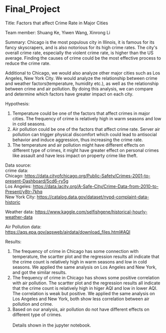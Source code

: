 # Final_Project
Title: Factors that affect Crime Rate in Major Cities

Team member: 
Shuang Ke, Yiwen Wang, Xinrong Li


Summary: Chicago is the most populous city in Illinois, it is famous for its fancy skyscrapers, and is also notorious for its high crime rates. The city's overall crime rate, especially the violent crime rate, is higher than the US average. Finding the causes of crime could be the most effective process to reduce the crime rate.


Additional to Chicago, we would also analyze other major cities such as Los Angeles, New York City. We would analyze the relationship between crime and weather factors(temperature, humidity etc.), as well as the relationship between crime and air pollution. By doing this analysis, we can compare and determine which factors have greater impact on each city.


Hypothesis:
1. Temperature could be one of the factors that affect crimes in major cities. The frequency of crime is relatively high in warm seasons and low in cold seasons.
2. Air pollution could be one of the factors that affect crime rate. Server air pollution can trigger physical discomfort which could lead to antisocial behavior and induce aggression, thus increasing the crime rate.
3. The temperature and air pollution might have different effects on different type of crimes, it might have greater effect on personal crimes like assault and have less impact on property crime like theft.


Data source: <br>
crime data: <br>
Chicago: https://data.cityofchicago.org/Public-Safety/Crimes-2001-to-present-Dashboard/5cd6-ry5g  <br>
Los Angeles: https://data.lacity.org/A-Safe-City/Crime-Data-from-2010-to-Present/y8tr-7khq    <br>
New York City: https://catalog.data.gov/dataset/nypd-complaint-data-historic

Weather data: https://www.kaggle.com/selfishgene/historical-hourly-weather-data

Air Pollution data: https://aqs.epa.gov/aqsweb/airdata/download_files.html#AQI


Results:

1. The frequency of crime in Chicago has some connection with temperature, the scartter plot and the regression results all indicate that the crime count is relatively high in warm seasons and low in cold seasons. We applied the same analysis on Los Angeles and New York, and got the similar results.
2. The frequency of crime in Chicago has shows some positive correlation with air pollution. The scartter plot and the regression results all indicate that the crime count is relatively high in higer AQI and low in lower AQI. The correlation is weak but positive. We applied the same analysis on Los Angeles and New York, both show less correlation between air pollution and crime.
3. Based on our analysis, air pollution do not have different effects on different type of crimes. 
 <br> <br>
Details shown in the jupyter notebook.
